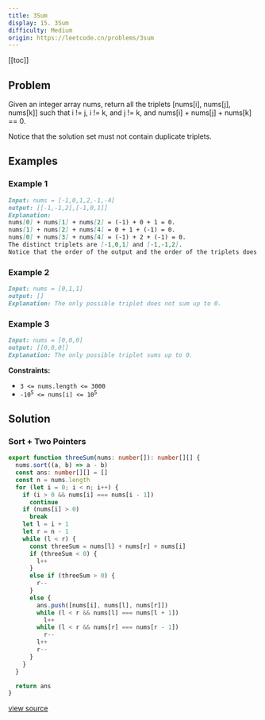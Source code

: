 ```yaml
---
title: 3Sum
display: 15. 3Sum
difficulty: Medium
origin: https://leetcode.cn/problems/3sum
---
```


[[toc]]

## Problem

Given an integer array nums, return all the triplets [nums[i], nums[j], nums[k]] such that i != j, i != k, and j != k, and nums[i] + nums[j] + nums[k] == 0.

Notice that the solution set must not contain duplicate triplets.

## Examples

### Example 1

```md
Input: nums = [-1,0,1,2,-1,-4]
output: [[-1,-1,2],[-1,0,1]]
Explanation:
nums[0] + nums[1] + nums[2] = (-1) + 0 + 1 = 0.
nums[1] + nums[2] + nums[4] = 0 + 1 + (-1) = 0.
nums[0] + nums[3] + nums[4] = (-1) + 2 + (-1) = 0.
The distinct triplets are [-1,0,1] and [-1,-1,2].
Notice that the order of the output and the order of the triplets does not matter.
```

### Example 2

```md
Input: nums = [0,1,1]
output: []
Explanation: The only possible triplet does not sum up to 0.
```

### Example 3

```md
Input: nums = [0,0,0]
output: [[0,0,0]]
Explanation: The only possible triplet sums up to 0.
```

**Constraints:**

- <code>3 &lt;= nums.length &lt;= 3000</code>
- <code>-10<sup>5</sup> &lt;= nums[i] &lt;= 10<sup>5</sup></code>

## Solution

### Sort + Two Pointers

```ts
export function threeSum(nums: number[]): number[][] {
  nums.sort((a, b) => a - b)
  const ans: number[][] = []
  const n = nums.length
  for (let i = 0; i < n; i++) {
    if (i > 0 && nums[i] === nums[i - 1])
      continue
    if (nums[i] > 0)
      break
    let l = i + 1
    let r = n - 1
    while (l < r) {
      const threeSum = nums[l] + nums[r] + nums[i]
      if (threeSum < 0) {
        l++
      }
      else if (threeSum > 0) {
        r--
      }
      else {
        ans.push([nums[i], nums[l], nums[r]])
        while (l < r && nums[l] === nums[l + 1])
          l++
        while (l < r && nums[r] === nums[r - 1])
          r--
        l++
        r--
      }
    }
  }

  return ans
}
```

[view source](https://leetcode.cn/problems/3sum)
